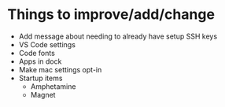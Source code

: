 # Things to improve/add/change

- Add message about needing to already have setup SSH keys
- VS Code settings
- Code fonts
- Apps in dock
- Make mac settings opt-in
- Startup items
  - Amphetamine
  - Magnet
